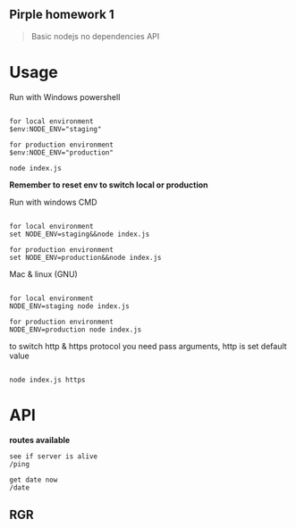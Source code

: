 ## Pirple homework 1

> Basic nodejs no dependencies API

# Usage

Run with Windows powershell

```

for local environment
$env:NODE_ENV="staging"

for production environment
$env:NODE_ENV="production"

node index.js

```
__Remember to reset env to switch local or production__

Run with windows CMD

```

for local environment
set NODE_ENV=staging&&node index.js

for production environment
set NODE_ENV=production&&node index.js

```

Mac & linux (GNU)

````

for local environment
NODE_ENV=staging node index.js

for production environment
NODE_ENV=production node index.js

````

to switch http & https protocol you need
pass arguments, http is set default value

````

node index.js https

````
# API

__routes available__
````
see if server is alive
/ping

get date now
/date

````

## RGR